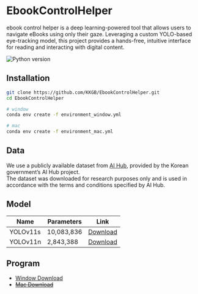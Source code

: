 # EbookControlHelper
ebook control helper is a deep learning-powered tool that allows users to navigate eBooks using only their gaze. Leveraging a custom YOLO-based eye-tracking model, this project provides a hands-free, intuitive interface for reading and interacting with digital content.

![Python version](https://img.shields.io/badge/Python-3.9-blue) 

## Installation
```bash
git clone https://github.com/KKGB/EbookControlHelper.git
cd EbookControlHelper

# window
conda env create -f environment_window.yml

# mac
conda env create -f environment_mac.yml
```

## Data
We use a publicly available dataset from [AI Hub](https://www.aihub.or.kr/aihubdata/data/view.do?currMenu=115&topMenu=100&aihubDataSe=data&dataSetSn=548), provided by the Korean government’s AI Hub project.  
The dataset was downloaded for research purposes only and is used in accordance with the terms and conditions specified by AI Hub.

## Model
| Name | Parameters | Link |
|-----------|--------------|-----------|
| YOLOv11s  | 10,083,836        | [Download](https://drive.google.com/file/d/1eqGQkjUDku4U0In6x5GGQciVW7Dm1yHZ/view?usp=sharing) |
| YOLOv11n  | 2,843,388        | [Download](https://drive.google.com/file/d/1kFgXxgROzXhJwsZg7eyFz_wn69kgXu3v/view?usp=sharing) |

## Program
- [Window Download](https://drive.google.com/file/d/1gjHDuqmw1r13LP9Ub-A2x2DA4dHFuWf-/view?usp=drive_link)
- [~~Mac Download~~]()
